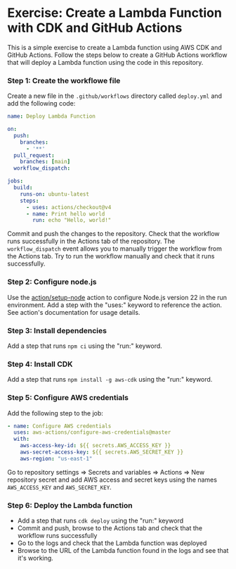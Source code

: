 # Exercise: Create a Lambda Function with CDK and GitHub Actions
This is a simple exercise to create a Lambda function using AWS CDK and GitHub Actions. Follow the steps below to create a GitHub Actions workflow that will deploy a Lambda function using the code in this repository.

### Step 1: Create the workflowe file
Create a new file in the `.github/workflows` directory called `deploy.yml` and add the following code:

```yaml
name: Deploy Lambda Function

on:
  push:
    branches: 
      - '**'
  pull_request:
    branches: [main]
  workflow_dispatch:

jobs:
  build:
    runs-on: ubuntu-latest
    steps:
      - uses: actions/checkout@v4
      - name: Print hello world
        run: echo "Hello, world!"

```
Commit and push the changes to the repository. Check that the workflow runs successfully in the Actions tab of the repository. The `workflow_dispatch` event allows you to manually trigger the workflow from the Actions tab. Try to run the workflow manually and check that it runs successfully.

### Step 2: Configure node.js
Use the [action/setup-node](https://github.com/actions/setup-node) action to configure Node.js version 22 in the run environment. Add a step with the "uses:" keyword to reference the action. See action's documentation for usage details.

### Step 3: Install dependencies
Add a step that runs `npm ci` using the "run:" keyword.

### Step 4: Install CDK
Add a step that runs `npm install -g aws-cdk` using the "run:" keyword.

### Step 5: Configure AWS credentials
Add the following step to the job:

```yaml
- name: Configure AWS credentials
  uses: aws-actions/configure-aws-credentials@master
  with:
    aws-access-key-id: ${{ secrets.AWS_ACCESS_KEY }}
    aws-secret-access-key: ${{ secrets.AWS_SECRET_KEY }}
    aws-region: "us-east-1"
```

Go to repository settings => Secrets and variables => Actions => New repository secret and add AWS access and secret keys using the names `AWS_ACCESS_KEY` and `AWS_SECRET_KEY`.

### Step 6: Deploy the Lambda function
- Add a step that runs `cdk deploy` using the "run:" keyword
- Commit and push, browse to the Actions tab and check that the workflow runs successfully
- Go to the logs and check that the Lambda function was deployed
- Browse to the URL of the Lambda function found in the logs and see that it's working.
